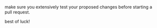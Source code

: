 make sure you extensively test your proposed changes before starting a pull request.

best of luck!
